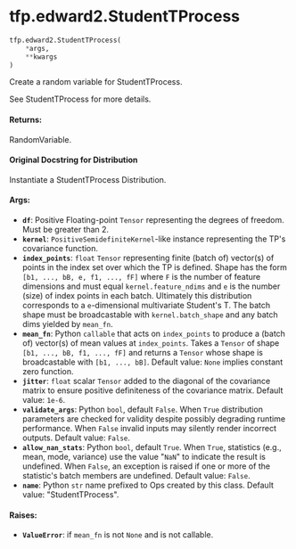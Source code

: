 <div itemscope itemtype="http://developers.google.com/ReferenceObject">
<meta itemprop="name" content="tfp.edward2.StudentTProcess" />
<meta itemprop="path" content="Stable" />
</div>

# tfp.edward2.StudentTProcess

``` python
tfp.edward2.StudentTProcess(
    *args,
    **kwargs
)
```

Create a random variable for StudentTProcess.

See StudentTProcess for more details.

#### Returns:

  RandomVariable.

#### Original Docstring for Distribution

Instantiate a StudentTProcess Distribution.


#### Args:

* <b>`df`</b>: Positive Floating-point `Tensor` representing the degrees of freedom.
    Must be greater than 2.
* <b>`kernel`</b>: `PositiveSemidefiniteKernel`-like instance representing the
    TP's covariance function.
* <b>`index_points`</b>: `float` `Tensor` representing finite (batch of) vector(s) of
    points in the index set over which the TP is defined. Shape has the form
    `[b1, ..., bB, e, f1, ..., fF]` where `F` is the number of feature
    dimensions and must equal `kernel.feature_ndims` and `e` is the number
    (size) of index points in each batch. Ultimately this distribution
    corresponds to a `e`-dimensional multivariate Student's T. The batch
    shape must be broadcastable with `kernel.batch_shape` and any batch dims
    yielded by `mean_fn`.
* <b>`mean_fn`</b>: Python `callable` that acts on `index_points` to produce a (batch
    of) vector(s) of mean values at `index_points`. Takes a `Tensor` of
    shape `[b1, ..., bB, f1, ..., fF]` and returns a `Tensor` whose shape is
    broadcastable with `[b1, ..., bB]`. Default value: `None` implies
    constant zero function.
* <b>`jitter`</b>: `float` scalar `Tensor` added to the diagonal of the covariance
    matrix to ensure positive definiteness of the covariance matrix.
    Default value: `1e-6`.
* <b>`validate_args`</b>: Python `bool`, default `False`. When `True` distribution
    parameters are checked for validity despite possibly degrading runtime
    performance. When `False` invalid inputs may silently render incorrect
    outputs.
    Default value: `False`.
* <b>`allow_nan_stats`</b>: Python `bool`, default `True`. When `True`,
    statistics (e.g., mean, mode, variance) use the value "`NaN`" to
    indicate the result is undefined. When `False`, an exception is raised
    if one or more of the statistic's batch members are undefined.
    Default value: `False`.
* <b>`name`</b>: Python `str` name prefixed to Ops created by this class.
    Default value: "StudentTProcess".


#### Raises:

* <b>`ValueError`</b>: if `mean_fn` is not `None` and is not callable.
